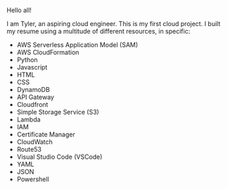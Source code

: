 Hello all!

I am Tyler, an aspiring cloud engineer. This is my first cloud project. I built my resume using a multitude of different resources, in specific:

- AWS Serverless Application Model (SAM)
- AWS CloudFormation
- Python
- Javascript
- HTML
- CSS
- DynamoDB
- API Gateway
- Cloudfront
- Simple Storage Service (S3)
- Lambda
- IAM
- Certificate Manager
- CloudWatch
- Route53
- Visual Studio Code (VSCode)
- YAML
- JSON
- Powershell
